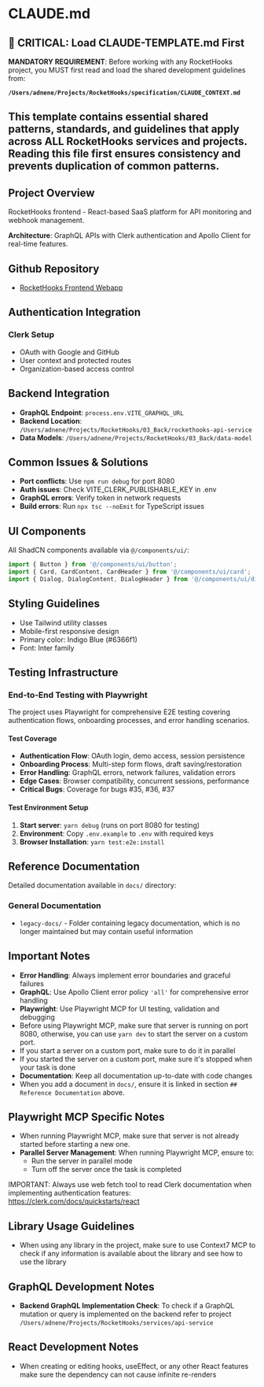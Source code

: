 # CLAUDE.md

## 🚨 CRITICAL: Load CLAUDE-TEMPLATE.md First
**MANDATORY REQUIREMENT**: Before working with any RocketHooks project, you MUST first read and load the shared development guidelines from:

**`/Users/adnene/Projects/RocketHooks/specification/CLAUDE_CONTEXT.md`**

This template contains essential shared patterns, standards, and guidelines that apply across ALL RocketHooks services and projects.
Reading this file first ensures consistency and prevents duplication of common patterns.
---

## Project Overview

RocketHooks frontend - React-based SaaS platform for API monitoring and webhook management.

**Architecture**: GraphQL APIs with Clerk authentication and Apollo Client for real-time features.

## Github Repository
- [RocketHooks Frontend Webapp](https://github.com/rockethooks/rockethooks-app)


## Authentication Integration

### Clerk Setup

- OAuth with Google and GitHub
- User context and protected routes
- Organization-based access control

## Backend Integration

- **GraphQL Endpoint**: `process.env.VITE_GRAPHQL_URL`
- **Backend Location**: `/Users/adnene/Projects/RocketHooks/03_Back/rockethooks-api-service`
- **Data Models**: `/Users/adnene/Projects/RocketHooks/03_Back/data-model`

## Common Issues & Solutions

- **Port conflicts**: Use `npm run debug` for port 8080
- **Auth issues**: Check VITE_CLERK_PUBLISHABLE_KEY in .env
- **GraphQL errors**: Verify token in network requests
- **Build errors**: Run `npx tsc --noEmit` for TypeScript issues

## UI Components

All ShadCN components available via `@/components/ui/`:

```typescript
import { Button } from '@/components/ui/button';
import { Card, CardContent, CardHeader } from '@/components/ui/card';
import { Dialog, DialogContent, DialogHeader } from '@/components/ui/dialog';
```

## Styling Guidelines

- Use Tailwind utility classes
- Mobile-first responsive design
- Primary color: Indigo Blue (#6366f1)
- Font: Inter family

## Testing Infrastructure

### End-to-End Testing with Playwright

The project uses Playwright for comprehensive E2E testing covering authentication flows, onboarding processes, and error handling scenarios.

#### Test Coverage

- **Authentication Flow**: OAuth login, demo access, session persistence
- **Onboarding Process**: Multi-step form flows, draft saving/restoration
- **Error Handling**: GraphQL errors, network failures, validation errors
- **Edge Cases**: Browser compatibility, concurrent sessions, performance
- **Critical Bugs**: Coverage for bugs #35, #36, #37

#### Test Environment Setup

1. **Start server**: `yarn debug` (runs on port 8080 for testing)
2. **Environment**: Copy `.env.example` to `.env` with required keys
3. **Browser Installation**: `yarn test:e2e:install`

## Reference Documentation

Detailed documentation available in `docs/` directory:

### General Documentation
- `legacy-docs/` - Folder containing legacy documentation, which is no longer maintained but may contain useful information

## Important Notes

- **Error Handling**: Always implement error boundaries and graceful failures
- **GraphQL**: Use Apollo Client error policy `'all'` for comprehensive error handling
- **Playwright**: Use Playwright MCP for UI testing, validation and debugging
- Before using Playwright MCP, make sure that server is running on port 8080, otherwise, you can use `yarn dev` to start the server on a custom port.
- If you start a server on a custom port, make sure to do it in parallel
- If you started the server on a custom port, make sure it's stopped when your task is done
- **Documentation**: Keep all documentation up-to-date with code changes
- When you add a document in `docs/`, ensure it is linked in section `## Reference Documentation` above.

## Playwright MCP Specific Notes
- When running Playwright MCP, make sure that server is not already started before starting a new one.
- **Parallel Server Management**: When running Playwright MCP, ensure to:
  - Run the server in parallel mode
  - Turn off the server once the task is completed

IMPORTANT: Always use web fetch tool to read Clerk documentation when implementing authentication features: <https://clerk.com/docs/quickstarts/react>

## Library Usage Guidelines

- When using any library in the project, make sure to use Context7 MCP to check if any information is available about the library and see how to use the library

## GraphQL Development Notes

- **Backend GraphQL Implementation Check**: To check if a GraphQL mutation or query is implemented on the backend refer to project `/Users/adnene/Projects/RocketHooks/services/api-service`

## React Development Notes

- When creating or editing hooks, useEffect, or any other React features make sure the dependency can not cause infinite re-renders
